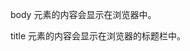 <html>
<head><title>我的第一个 HTML 页面</title></head>
<body>
<p>body 元素的内容会显示在浏览器中。</p>
<p>title 元素的内容会显示在浏览器的标题栏中。</p>
</body>
</html>
